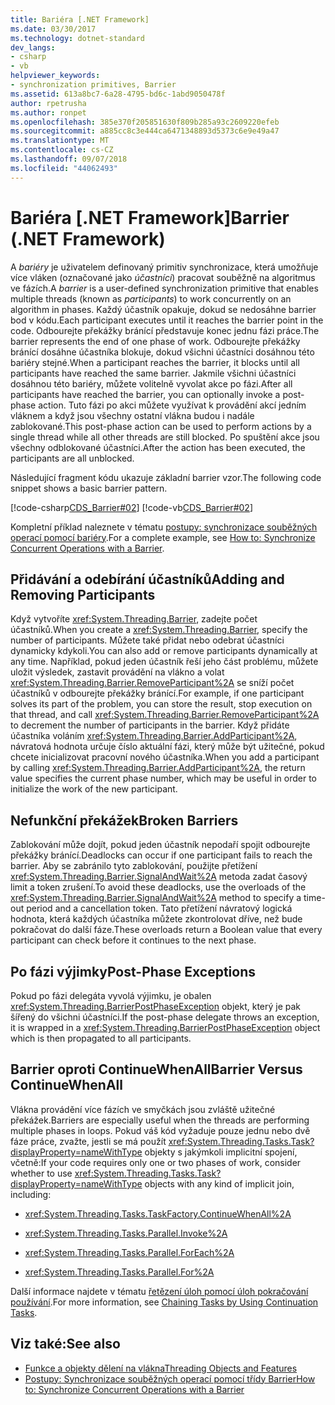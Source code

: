 ```yaml
---
title: Bariéra [.NET Framework]
ms.date: 03/30/2017
ms.technology: dotnet-standard
dev_langs:
- csharp
- vb
helpviewer_keywords:
- synchronization primitives, Barrier
ms.assetid: 613a8bc7-6a28-4795-bd6c-1abd9050478f
author: rpetrusha
ms.author: ronpet
ms.openlocfilehash: 385e370f205851630f809b285a93c2609220efeb
ms.sourcegitcommit: a885cc8c3e444ca6471348893d5373c6e9e49a47
ms.translationtype: MT
ms.contentlocale: cs-CZ
ms.lasthandoff: 09/07/2018
ms.locfileid: "44062493"
---
```

# <a name="barrier-net-framework"></a><span data-ttu-id="3e82b-102">Bariéra [.NET Framework]</span><span class="sxs-lookup"><span data-stu-id="3e82b-102">Barrier (.NET Framework)</span></span>
<span data-ttu-id="3e82b-103">A *bariéry* je uživatelem definovaný primitiv synchronizace, která umožňuje více vláken (označované jako *účastníci*) pracovat souběžně na algoritmus ve fázích.</span><span class="sxs-lookup"><span data-stu-id="3e82b-103">A *barrier* is a user-defined synchronization primitive that enables multiple threads (known as *participants*) to work concurrently on an algorithm in phases.</span></span> <span data-ttu-id="3e82b-104">Každý účastník opakuje, dokud se nedosáhne barrier bod v kódu.</span><span class="sxs-lookup"><span data-stu-id="3e82b-104">Each participant executes until it reaches the barrier point in the code.</span></span> <span data-ttu-id="3e82b-105">Odbourejte překážky bránící představuje konec jednu fázi práce.</span><span class="sxs-lookup"><span data-stu-id="3e82b-105">The barrier represents the end of one phase of work.</span></span> <span data-ttu-id="3e82b-106">Odbourejte překážky bránící dosáhne účastníka blokuje, dokud všichni účastníci dosáhnou této bariéry stejné.</span><span class="sxs-lookup"><span data-stu-id="3e82b-106">When a participant reaches the barrier, it blocks until all participants have reached the same barrier.</span></span> <span data-ttu-id="3e82b-107">Jakmile všichni účastníci dosáhnou této bariéry, můžete volitelně vyvolat akce po fázi.</span><span class="sxs-lookup"><span data-stu-id="3e82b-107">After all participants have reached the barrier, you can optionally invoke a post-phase action.</span></span> <span data-ttu-id="3e82b-108">Tuto fázi po akci můžete využívat k provádění akcí jedním vláknem a když jsou všechny ostatní vlákna budou i nadále zablokované.</span><span class="sxs-lookup"><span data-stu-id="3e82b-108">This post-phase action can be used to perform actions by a single thread while all other threads are still blocked.</span></span> <span data-ttu-id="3e82b-109">Po spuštění akce jsou všechny odblokované účastníci.</span><span class="sxs-lookup"><span data-stu-id="3e82b-109">After the action has been executed, the participants are all unblocked.</span></span>  
  
 <span data-ttu-id="3e82b-110">Následující fragment kódu ukazuje základní barrier vzor.</span><span class="sxs-lookup"><span data-stu-id="3e82b-110">The following code snippet shows a basic barrier pattern.</span></span>  
  
 [!code-csharp[CDS_Barrier#02](../../../samples/snippets/csharp/VS_Snippets_Misc/cds_barrier/cs/barrier.cs#02)]
 [!code-vb[CDS_Barrier#02](../../../samples/snippets/visualbasic/VS_Snippets_Misc/cds_barrier/vb/barrier_vb.vb#02)]  
  
 <span data-ttu-id="3e82b-111">Kompletní příklad naleznete v tématu [postupy: synchronizace souběžných operací pomocí bariéry](../../../docs/standard/threading/how-to-synchronize-concurrent-operations-with-a-barrier.md).</span><span class="sxs-lookup"><span data-stu-id="3e82b-111">For a complete example, see [How to: Synchronize Concurrent Operations with a Barrier](../../../docs/standard/threading/how-to-synchronize-concurrent-operations-with-a-barrier.md).</span></span>  
  
## <a name="adding-and-removing-participants"></a><span data-ttu-id="3e82b-112">Přidávání a odebírání účastníků</span><span class="sxs-lookup"><span data-stu-id="3e82b-112">Adding and Removing Participants</span></span>  
 <span data-ttu-id="3e82b-113">Když vytvoříte <xref:System.Threading.Barrier>, zadejte počet účastníků.</span><span class="sxs-lookup"><span data-stu-id="3e82b-113">When you create a <xref:System.Threading.Barrier>, specify the number of participants.</span></span> <span data-ttu-id="3e82b-114">Můžete také přidat nebo odebrat účastníci dynamicky kdykoli.</span><span class="sxs-lookup"><span data-stu-id="3e82b-114">You can also add or remove participants dynamically at any time.</span></span> <span data-ttu-id="3e82b-115">Například, pokud jeden účastník řeší jeho část problému, můžete uložit výsledek, zastavit provádění na vlákno a volat <xref:System.Threading.Barrier.RemoveParticipant%2A> se sníží počet účastníků v odbourejte překážky bránící.</span><span class="sxs-lookup"><span data-stu-id="3e82b-115">For example, if one participant solves its part of the problem, you can store the result, stop execution on that thread, and call <xref:System.Threading.Barrier.RemoveParticipant%2A> to decrement the number of participants in the barrier.</span></span> <span data-ttu-id="3e82b-116">Když přidáte účastníka voláním <xref:System.Threading.Barrier.AddParticipant%2A>, návratová hodnota určuje číslo aktuální fázi, který může být užitečné, pokud chcete inicializovat pracovní nového účastníka.</span><span class="sxs-lookup"><span data-stu-id="3e82b-116">When you add a participant by calling <xref:System.Threading.Barrier.AddParticipant%2A>, the return value specifies the current phase number, which may be useful in order to initialize the work of the new participant.</span></span>  
  
## <a name="broken-barriers"></a><span data-ttu-id="3e82b-117">Nefunkční překážek</span><span class="sxs-lookup"><span data-stu-id="3e82b-117">Broken Barriers</span></span>  
 <span data-ttu-id="3e82b-118">Zablokování může dojít, pokud jeden účastník nepodaří spojit odbourejte překážky bránící.</span><span class="sxs-lookup"><span data-stu-id="3e82b-118">Deadlocks can occur if one participant fails to reach the barrier.</span></span> <span data-ttu-id="3e82b-119">Aby se zabránilo tyto zablokování, použijte přetížení <xref:System.Threading.Barrier.SignalAndWait%2A> metoda zadat časový limit a token zrušení.</span><span class="sxs-lookup"><span data-stu-id="3e82b-119">To avoid these deadlocks, use the overloads of the <xref:System.Threading.Barrier.SignalAndWait%2A> method to specify a time-out period and a cancellation token.</span></span> <span data-ttu-id="3e82b-120">Tato přetížení návratový logická hodnota, která každých účastníka můžete zkontrolovat dříve, než bude pokračovat do další fáze.</span><span class="sxs-lookup"><span data-stu-id="3e82b-120">These overloads return a Boolean value that every participant can check before it continues to the next phase.</span></span>  
  
## <a name="post-phase-exceptions"></a><span data-ttu-id="3e82b-121">Po fázi výjimky</span><span class="sxs-lookup"><span data-stu-id="3e82b-121">Post-Phase Exceptions</span></span>  
 <span data-ttu-id="3e82b-122">Pokud po fázi delegáta vyvolá výjimku, je obalen <xref:System.Threading.BarrierPostPhaseException> objekt, který je pak šířený do všichni účastníci.</span><span class="sxs-lookup"><span data-stu-id="3e82b-122">If the post-phase delegate throws an exception, it is wrapped in a <xref:System.Threading.BarrierPostPhaseException> object which is then propagated to all participants.</span></span>  
  
## <a name="barrier-versus-continuewhenall"></a><span data-ttu-id="3e82b-123">Barrier oproti ContinueWhenAll</span><span class="sxs-lookup"><span data-stu-id="3e82b-123">Barrier Versus ContinueWhenAll</span></span>  
 <span data-ttu-id="3e82b-124">Vlákna provádění více fázích ve smyčkách jsou zvláště užitečné překážek.</span><span class="sxs-lookup"><span data-stu-id="3e82b-124">Barriers are especially useful when the threads are performing multiple phases in loops.</span></span> <span data-ttu-id="3e82b-125">Pokud váš kód vyžaduje pouze jednu nebo dvě fáze práce, zvažte, jestli se má použít <xref:System.Threading.Tasks.Task?displayProperty=nameWithType> objekty s jakýmkoli implicitní spojení, včetně:</span><span class="sxs-lookup"><span data-stu-id="3e82b-125">If your code requires only one or two phases of work, consider whether to use <xref:System.Threading.Tasks.Task?displayProperty=nameWithType> objects with any kind of implicit join, including:</span></span>  
  
-   <xref:System.Threading.Tasks.TaskFactory.ContinueWhenAll%2A>  
  
-   <xref:System.Threading.Tasks.Parallel.Invoke%2A>  
  
-   <xref:System.Threading.Tasks.Parallel.ForEach%2A>  
  
-   <xref:System.Threading.Tasks.Parallel.For%2A>  
  
 <span data-ttu-id="3e82b-126">Další informace najdete v tématu [řetězení úloh pomocí úloh pokračování používání](../../../docs/standard/parallel-programming/chaining-tasks-by-using-continuation-tasks.md).</span><span class="sxs-lookup"><span data-stu-id="3e82b-126">For more information, see [Chaining Tasks by Using Continuation Tasks](../../../docs/standard/parallel-programming/chaining-tasks-by-using-continuation-tasks.md).</span></span>  
  
## <a name="see-also"></a><span data-ttu-id="3e82b-127">Viz také:</span><span class="sxs-lookup"><span data-stu-id="3e82b-127">See also</span></span>

- [<span data-ttu-id="3e82b-128">Funkce a objekty dělení na vlákna</span><span class="sxs-lookup"><span data-stu-id="3e82b-128">Threading Objects and Features</span></span>](../../../docs/standard/threading/threading-objects-and-features.md)  
- [<span data-ttu-id="3e82b-129">Postupy: Synchronizace souběžných operací pomocí třídy Barrier</span><span class="sxs-lookup"><span data-stu-id="3e82b-129">How to: Synchronize Concurrent Operations with a Barrier</span></span>](../../../docs/standard/threading/how-to-synchronize-concurrent-operations-with-a-barrier.md)
